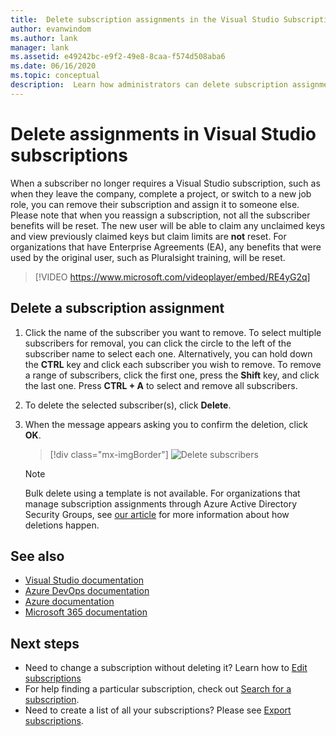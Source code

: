 ```yaml
---
title:  Delete subscription assignments in the Visual Studio Subscriptions Administration Portal | Microsoft Docs
author: evanwindom
ms.author: lank
manager: lank
ms.assetid: e49242bc-e9f2-49e8-8caa-f574d508aba6
ms.date: 06/16/2020
ms.topic: conceptual
description:  Learn how administrators can delete subscription assignments
---
```


# Delete assignments in Visual Studio subscriptions
When a subscriber no longer requires a Visual Studio subscription, such as when they leave the company, complete a project, or switch to a new job role, you can remove their subscription and  assign it to someone else. Please note that when you reassign a subscription, not all the subscriber benefits will be reset.  The new user will be able to claim any unclaimed keys and view previously claimed keys but claim limits are **not** reset.  For organizations that have Enterprise Agreements (EA), any benefits that were used by the original user, such as Pluralsight training, will be reset. 

> [!VIDEO https://www.microsoft.com/videoplayer/embed/RE4yG2q]

## Delete a subscription assignment
1. Click the name of the subscriber you want to remove. To select multiple subscribers for removal, you can click the circle to the left of the subscriber name to select each one.  Alternatively, you can hold down the **CTRL** key and click each subscriber you wish to remove. To remove a range of subscribers, click the first one, press the **Shift** key, and click the last one.  Press **CTRL + A** to select and remove all subscribers. 
2. To delete the selected subscriber(s), click **Delete**.
3. When the message appears asking you to confirm the deletion, click **OK**.
   > [!div class="mx-imgBorder"]
   > ![Delete subscribers](_img/delete-license/delete-subscribers.png)

   > [!NOTE]
   > Bulk delete using a template is not available. For organizations that manage subscription assignments through Azure Active Directory Security Groups, see [our article](assign-license-bulk.md#use-azure-active-directory-groups-to-assign-subscriptions) for more information about how deletions happen.  

## See also
- [Visual Studio documentation](https://docs.microsoft.com/visualstudio/)
- [Azure DevOps documentation](https://docs.microsoft.com/azure/devops/)
- [Azure documentation](https://docs.microsoft.com/azure/)
- [Microsoft 365 documentation](https://docs.microsoft.com/microsoft-365/)

## Next steps
- Need to change a subscription without deleting it?  Learn how to [Edit subscriptions](edit-license.md)
- For help finding a particular subscription, check out [Search for a subscription](search-license.md).
- Need to create a list of all your subscriptions?  Please see [Export subscriptions](exporting-subscriptions.md).


